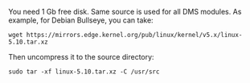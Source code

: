 You need 1 Gb free disk. Same source is used for all DMS modules. As example, for Debian Bullseye, you can take:

    wget https://mirrors.edge.kernel.org/pub/linux/kernel/v5.x/linux-5.10.tar.xz

Then uncompress it to the source directory:

    sudo tar -xf linux-5.10.tar.xz -C /usr/src

